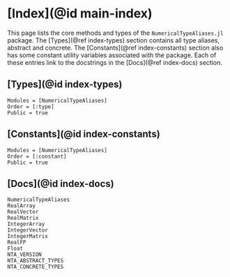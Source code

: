 # [Index](@id main-index)

This page lists the core methods and types of the `NumericalTypeAliases.jl` package.
The [Types](@ref index-types) section contains all type aliases, abstract and concrete.
The [Constants](@ref index-constants) section also has some constant utility variables associated with the package.
Each of these entries link to the docstrings in the [Docs](@ref index-docs) section.

## [Types](@id index-types)

```@index
Modules = [NumericalTypeAliases]
Order = [:type]
Public = true
```

## [Constants](@id index-constants)

```@index
Modules = [NumericalTypeAliases]
Order = [:constant]
Public = true
```

## [Docs](@id index-docs)

```@docs
NumericalTypeAliases
RealArray
RealVector
RealMatrix
IntegerArray
IntegerVector
IntegerMatrix
RealFP
Float
NTA_VERSION
NTA_ABSTRACT_TYPES
NTA_CONCRETE_TYPES
```
